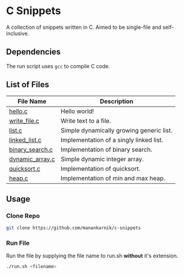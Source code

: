 # C Snippets

A collection of snippets written in C. Aimed to be single-file and self-inclusive.

## Dependencies

The run script uses `gcc` to compile C code.

## List of Files

| File Name                          | Description                              |
| ---------------------------------- | ---------------------------------------- |
| [hello.c](hello.c)                 | Hello world!                             |
| [write_file.c](write_file.c)       | Write text to a file.                    |
| [list.c](list.c)                   | Simple dynamically growing generic list. |
| [linked_list.c](linked_list.c)     | Implementation of a singly linked list.  |
| [binary_search.c](binary_search.c) | Implementation of binary search.         |
| [dynamic_array.c](dynamic_array.c) | Simple dynamic integer array.            |
| [quicksort.c](quicksort.c)         | Implementation of quicksort.             |
| [heap.c](heap.c)                   | Implementation of min and max heap.      |

## Usage

### Clone Repo

```sh
git clone https://github.com/manankarnik/c-snippets
```

### Run File

Run the file by supplying the file name to run.sh **without** it's extension.

```sh
./run.sh <filename>
```
